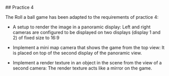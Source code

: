 ## Practice 4

The Roll a ball game has been adapted to the requirements of practice 4: 
- A setup to render the image in a panoramic display:
Left and right cameras are configured to be displayed on two displays (display 1 and 2) of fixed size to 16:9

- Implement a mini map camera that shows the game from the top view:
It is placed on top of the second display of the panoramic view. 

- Implement a render texture in an object in the scene from the view of a second camera:
The render texture acts like a mirror on the game. 
